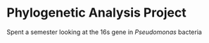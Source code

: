# Phylogenetic Analysis Project

Spent a semester looking at the 16s gene in *Pseudomonas* bacteria
